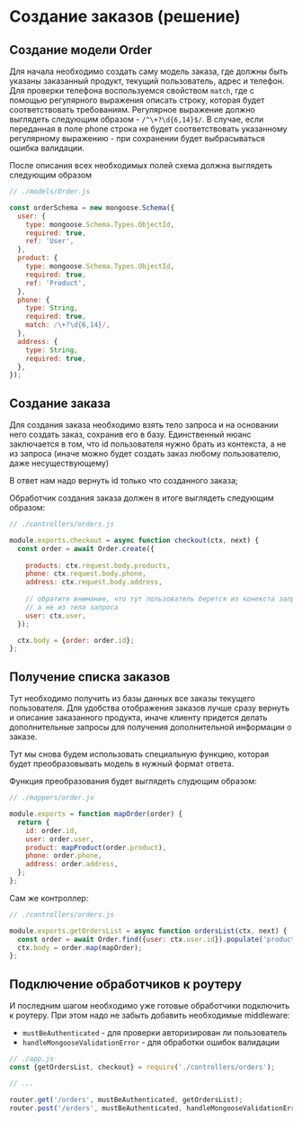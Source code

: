 # Создание заказов (решение)

## Создание модели Order

Для начала необходимо создать саму модель заказа, где должны быть указаны заказанный продукт, текущий пользователь, 
адрес и телефон.
Для проверки телефона воспользуемся свойством `match`, где с помощью регулярного выражения описать строку, 
которая будет соответствовать требованиям. Регулярное выражение должно выглядеть следующим образом - `/^\+?\d{6,14}$/`.
В случае, если переданная в поле phone строка не будет соответствовать указанному регулярному выражению - при сохранении 
будет выбрасываться ошибка валидации.

После описания всех необходимых полей схема должна выглядеть следующим образом

```js
// ./models/Order.js

const orderSchema = new mongoose.Schema({
  user: {
    type: mongoose.Schema.Types.ObjectId,
    required: true,
    ref: 'User',
  },
  product: {
    type: mongoose.Schema.Types.ObjectId,
    required: true,
    ref: 'Product',
  },
  phone: {
    type: String,
    required: true,
    match: /\+?\d{6,14}/,
  },
  address: {
    type: String,
    required: true,
  },
});
```

## Создание заказа

Для создания заказа необходимо взять тело запроса и на основании него создать заказ, сохранив его в базу.
Единственный нюанс заключается в том, что id пользователя нужно брать из контекста, а не из запроса 
(иначе можно будет создать заказ любому пользователю, даже несуществующему)

В ответ нам надо вернуть id только что созданного заказа;

Обработчик создания заказа должен в итоге выглядеть следующим образом:

```js
// ./controllers/orders.js

module.exports.checkout = async function checkout(ctx, next) {
  const order = await Order.create({
  
    products: ctx.request.body.products,
    phone: ctx.request.body.phone,
    address: ctx.request.body.address,
    
    // обратите внимание, что тут пользователь берется из конекста запроса 
    // а не из тела запроса 
    user: ctx.user,
  });

  ctx.body = {order: order.id};
};
```

## Получение списка заказов

Тут необходимо получить из базы данных все заказы текущего пользователя.
Для удобства отображения заказов лучше сразу вернуть и описание заказанного продукта, иначе клиенту 
придется делать дополнительные запросы для получения дополнительной информации о заказе.

Тут мы снова будем использовать специальную функцию, которая будет преобразовывать модель в нужный формат ответа.

Функция преобразования будет выглядеть слудющим образом:
```js
// ./mappers/order.js

module.exports = function mapOrder(order) {
  return {
    id: order.id,
    user: order.user,
    product: mapProduct(order.product),
    phone: order.phone,
    address: order.address,
  };
};
```

Сам же контроллер:
```js
// ./controllers/orders.js

module.exports.getOrdersList = async function ordersList(ctx, next) {
  const order = await Order.find({user: ctx.user.id}).populate('product');
  ctx.body = order.map(mapOrder);
};
```

## Подключение обработчиков к роутеру

И последним шагом необходимо уже готовые обработчики подключить к роутеру.
При этом надо не забыть добавить необходимые middleware:
* `mustBeAuthenticated` - для проверки авторизирован ли пользователь
* `handleMongooseValidationError` - для обработки ошибок валидации

```js
// ./app.js
const {getOrdersList, checkout} = require('./controllers/orders');

// ...

router.get('/orders', mustBeAuthenticated, getOrdersList);
router.post('/orders', mustBeAuthenticated, handleMongooseValidationError, checkout);
```
